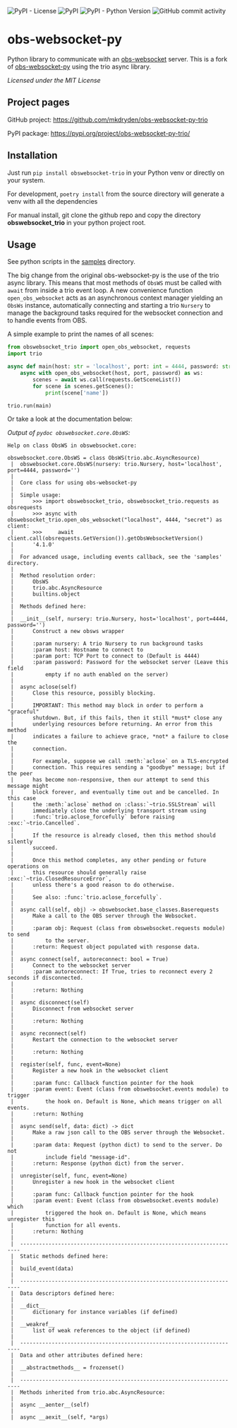![PyPI - License](https://img.shields.io/pypi/l/obswebsocket_trio)
![PyPI](https://img.shields.io/pypi/v/obswebsocket_trio)
![PyPI - Python Version](https://img.shields.io/pypi/pyversions/obswebsocket_trio)
![GitHub commit activity](https://img.shields.io/github/commit-activity/m/mkdryden/obs-websocket-py-trio)

# obs-websocket-py
Python library to communicate with an [obs-websocket](https://github.com/Palakis/obs-websocket) server.
This is a fork of [obs-websocket-py](https://github.com/Elektordi/obs-websocket-py) using the trio async library.

_Licensed under the MIT License_

## Project pages

GitHub project: https://github.com/mkdryden/obs-websocket-py-trio

PyPI package: https://pypi.org/project/obs-websocket-py-trio/

## Installation

Just run `pip install obswebsocket-trio` in your Python venv or directly on your system.

For development, `poetry install` from the source directory will generate a venv with all the dependencies

For manual install, git clone the github repo and copy the directory **obswebsocket_trio** in your python project root.


## Usage

See python scripts in the [samples](https://github.com/mkdryden/obs-websocket-py-trio/tree/master/samples) directory.

The big change from the original obs-websocket-py is the use of the trio async library.
This means that most methods of `ObsWS` must be called with `await` from inside a trio event loop.
A new convenience function `open_obs_websocket` acts as an asynchronous context manager yielding an `ObsWs` instance,
automatically connecting and starting a trio `Nursery` to manage the background tasks required for the websocket
connection and to handle events from OBS.


A simple example to print the names of all scenes:
```python
from obswebsocket_trio import open_obs_websocket, requests
import trio

async def main(host: str = 'localhost', port: int = 4444, password: str = 'secret'):
    async with open_obs_websocket(host, port, password) as ws:
        scenes = await ws.call(requests.GetSceneList())
        for scene in scenes.getScenes():
            print(scene['name'])

trio.run(main)
```

Or take a look at the documentation below:

_Output of `pydoc obswebsocket.core.ObsWS`:_

```
Help on class ObsWS in obswebsocket.core:

obswebsocket.core.ObsWS = class ObsWS(trio.abc.AsyncResource)
 |  obswebsocket.core.ObsWS(nursery: trio.Nursery, host='localhost', port=4444, password='')
 |
 |  Core class for using obs-websocket-py
 |
 |  Simple usage:
 |      >>> import obswebsocket_trio, obswebsocket_trio.requests as obsrequests
 |      >>> async with obswebsocket_trio.open_obs_websocket("localhost", 4444, "secret") as client:
 |      >>>     await client.call(obsrequests.GetVersion()).getObsWebsocketVersion()
 |      '4.1.0'
 |
 |  For advanced usage, including events callback, see the 'samples' directory.
 |
 |  Method resolution order:
 |      ObsWS
 |      trio.abc.AsyncResource
 |      builtins.object
 |
 |  Methods defined here:
 |
 |  __init__(self, nursery: trio.Nursery, host='localhost', port=4444, password='')
 |      Construct a new obsws wrapper
 |
 |      :param nursery: A trio Nursery to run background tasks
 |      :param host: Hostname to connect to
 |      :param port: TCP Port to connect to (Default is 4444)
 |      :param password: Password for the websocket server (Leave this field
 |          empty if no auth enabled on the server)
 |
 |  async aclose(self)
 |      Close this resource, possibly blocking.
 |
 |      IMPORTANT: This method may block in order to perform a "graceful"
 |      shutdown. But, if this fails, then it still *must* close any
 |      underlying resources before returning. An error from this method
 |      indicates a failure to achieve grace, *not* a failure to close the
 |      connection.
 |
 |      For example, suppose we call :meth:`aclose` on a TLS-encrypted
 |      connection. This requires sending a "goodbye" message; but if the peer
 |      has become non-responsive, then our attempt to send this message might
 |      block forever, and eventually time out and be cancelled. In this case
 |      the :meth:`aclose` method on :class:`~trio.SSLStream` will
 |      immediately close the underlying transport stream using
 |      :func:`trio.aclose_forcefully` before raising :exc:`~trio.Cancelled`.
 |
 |      If the resource is already closed, then this method should silently
 |      succeed.
 |
 |      Once this method completes, any other pending or future operations on
 |      this resource should generally raise :exc:`~trio.ClosedResourceError`,
 |      unless there's a good reason to do otherwise.
 |
 |      See also: :func:`trio.aclose_forcefully`.
 |
 |  async call(self, obj) -> obswebsocket.base_classes.Baserequests
 |      Make a call to the OBS server through the Websocket.
 |
 |      :param obj: Request (class from obswebsocket.requests module) to send
 |          to the server.
 |      :return: Request object populated with response data.
 |
 |  async connect(self, autoreconnect: bool = True)
 |      Connect to the websocket server
 |      :param autoreconnect: If True, tries to reconnect every 2 seconds if disconnected.
 |
 |      :return: Nothing
 |
 |  async disconnect(self)
 |      Disconnect from websocket server
 |
 |      :return: Nothing
 |
 |  async reconnect(self)
 |      Restart the connection to the websocket server
 |
 |      :return: Nothing
 |
 |  register(self, func, event=None)
 |      Register a new hook in the websocket client
 |
 |      :param func: Callback function pointer for the hook
 |      :param event: Event (class from obswebsocket.events module) to trigger
 |          the hook on. Default is None, which means trigger on all events.
 |      :return: Nothing
 |
 |  async send(self, data: dict) -> dict
 |      Make a raw json call to the OBS server through the Websocket.
 |
 |      :param data: Request (python dict) to send to the server. Do not
 |          include field "message-id".
 |      :return: Response (python dict) from the server.
 |
 |  unregister(self, func, event=None)
 |      Unregister a new hook in the websocket client
 |
 |      :param func: Callback function pointer for the hook
 |      :param event: Event (class from obswebsocket.events module) which
 |          triggered the hook on. Default is None, which means unregister this
 |          function for all events.
 |      :return: Nothing
 |
 |  ----------------------------------------------------------------------
 |  Static methods defined here:
 |
 |  build_event(data)
 |
 |  ----------------------------------------------------------------------
 |  Data descriptors defined here:
 |
 |  __dict__
 |      dictionary for instance variables (if defined)
 |
 |  __weakref__
 |      list of weak references to the object (if defined)
 |
 |  ----------------------------------------------------------------------
 |  Data and other attributes defined here:
 |
 |  __abstractmethods__ = frozenset()
 |
 |  ----------------------------------------------------------------------
 |  Methods inherited from trio.abc.AsyncResource:
 |
 |  async __aenter__(self)
 |
 |  async __aexit__(self, *args)
```

